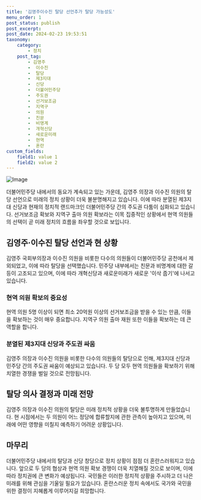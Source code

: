 ```yaml
---
title: '김영주이수진 탈당 선언추가 탈당 가능성도'
menu_order: 1
post_status: publish
post_excerpt: 
post_date: 2024-02-23 19:53:51
taxonomy:
    category:
        - 정치
    post_tag:
        - 김영주
        -  이수진
        -  탈당
        -  제3지대
        -  신당
        -  더불어민주당
        -  주도권
        -  선거보조금
        -  지역구
        -  의원
        -  친문
        -  비명계
        -  개혁신당
        -  새로운미래
        -  현역
        -  혼란
custom_fields:
    field1: value 1
    field2: value 2
---
```


![Image](https://imgnews.pstatic.net/image/003/2024/02/23/NISI20240222_0020240785_web_20240222152613_20240223081011784.jpg?type=w647)

더불어민주당 내에서의 동요가 계속되고 있는 가운데, 김영주 의장과 이수진 의원의 탈당 선언으로 미래의 정치 상황이 더욱 불분명해지고 있습니다. 이에 따라 분열된 제3지대 신당과 현재의 정치적 랜드마크인 더불어민주당 간의 주도권 다툼이 심화되고 있습니다. 선거보조금 확보와 지역구 출마 의원 확보라는 이목 집중적인 상황에서 현역 의원들의 선택이 곧 미래 정치의 흐름을 좌우할 것으로 보입니다.
## 김영주·이수진 탈당 선언과 현 상황
김영주 국회부의장과 이수진 의원을 비롯한 다수의 의원들이 더불어민주당 공천에서 제외되었고, 이에 따라 탈당을 선택했습니다. 민주당 내부에서는 친문과 비명계에 대한 갈등이 고조되고 있으며, 이에 따라 개혁신당과 새로운미래가 새로운 '이삭 줍기'에 나서고 있습니다.
### 현역 의원 확보의 중요성
현역 의원 5명 이상이 되면 최소 20억원 이상의 선거보조금을 받을 수 있는 만큼, 이들을 확보하는 것이 매우 중요합니다. 지역구 의원 출마 재원 또한 이들을 확보하는 데 큰 역할을 합니다.
### 분열된 제3지대 신당과 주도권 싸움
김영주 의장과 이수진 의원을 비롯한 다수의 의원들의 탈당으로 인해, 제3지대 신당과 민주당 간의 주도권 싸움이 예상되고 있습니다. 두 당 모두 현역 의원들을 확보하기 위해 치열한 경쟁을 벌일 것으로 전망됩니다.
## 탈당 의사 결정과 미래 전망
김영주 의장과 이수진 의원의 탈당은 미래 정치적 상황을 더욱 불투명하게 만들었습니다. 현 시점에서는 두 의원이 어느 정당에 합류할지에 관한 관측이 높아지고 있으며, 미래에 어떤 영향을 미칠지 예측하기 어려운 상황입니다.
## 마무리
더불어민주당 내에서의 탈당과 신당 창당으로 정치 상황이 점점 더 혼란스러워지고 있습니다. 앞으로 두 당의 협상과 현역 의원 확보 경쟁이 더욱 치열해질 것으로 보이며, 이에 따라 정치권에 큰 변화가 예상됩니다. 국민들은 이러한 정치적 상황을 주시하고 더 나은 미래를 위해 관심을 기울일 필요가 있습니다. 혼란스러운 정치 속에서도 국가와 국민을 위한 결정이 지혜롭게 이루어지길 희망합니다.
